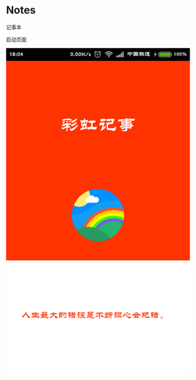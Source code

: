 # Notes
记事本

启动页面

![image](https://github.com/shichunlei/Notes/raw/master/screenshots/Screenshot_2015-07-20-18-04-20.png)
